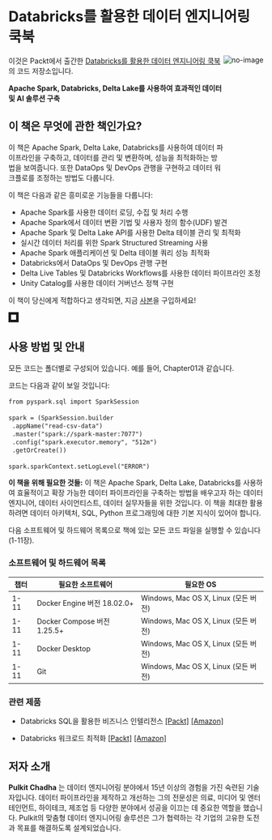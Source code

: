 # Databricks를 활용한 데이터 엔지니어링 쿡북

<a href="https://www.packtpub.com/product/data-engineering-with-databricks-cookbook/9781837633357"><img src="https://content.packt.com/_/image/original/B19798/cover_image_large.jpg" alt="no-image" height="256px" align="right"></a>

이것은 Packt에서 출간한 [Databricks를 활용한 데이터 엔지니어링 쿡북](https://www.packtpub.com/product/data-engineering-with-databricks-cookbook/9781837633357)의 코드 저장소입니다.

**Apache Spark, Databricks, Delta Lake를 사용하여 효과적인 데이터 및 AI 솔루션 구축**

## 이 책은 무엇에 관한 책인가요?
이 책은 Apache Spark, Delta Lake, Databricks를 사용하여 데이터 파이프라인을 구축하고, 데이터를 관리 및 변환하며, 성능을 최적화하는 방법을 보여줍니다. 또한 DataOps 및 DevOps 관행을 구현하고 데이터 워크플로를 조정하는 방법도 다룹니다.

이 책은 다음과 같은 흥미로운 기능들을 다룹니다:
* Apache Spark를 사용한 데이터 로딩, 수집 및 처리 수행
* Apache Spark에서 데이터 변환 기법 및 사용자 정의 함수(UDF) 발견
* Apache Spark 및 Delta Lake API를 사용한 Delta 테이블 관리 및 최적화
* 실시간 데이터 처리를 위한 Spark Structured Streaming 사용
* Apache Spark 애플리케이션 및 Delta 테이블 쿼리 성능 최적화
* Databricks에서 DataOps 및 DevOps 관행 구현
* Delta Live Tables 및 Databricks Workflows를 사용한 데이터 파이프라인 조정
* Unity Catalog를 사용한 데이터 거버넌스 정책 구현

이 책이 당신에게 적합하다고 생각되면, 지금 [사본](https://www.amazon.com/Engineering-Apache-Spark-Delta-Cookbook/dp/1837633355)을 구입하세요!

<a href="https://www.packtpub.com/?utm_source=github&utm_medium=banner&utm_campaign=GitHubBanner"><img src="https://raw.githubusercontent.com/PacktPublishing/GitHub/master/GitHub.png" 
alt="https://www.packtpub.com/" border="5" /></a>

## 사용 방법 및 안내
모든 코드는 폴더별로 구성되어 있습니다. 예를 들어, Chapter01과 같습니다.

코드는 다음과 같이 보일 것입니다:
```
from pyspark.sql import SparkSession

spark = (SparkSession.builder
 .appName("read-csv-data")
 .master("spark://spark-master:7077")
 .config("spark.executor.memory", "512m")
 .getOrCreate())

spark.sparkContext.setLogLevel("ERROR")
```

**이 책을 위해 필요한 것들:**
이 책은 Apache Spark, Delta Lake, Databricks를 사용하여 효율적이고 확장 가능한 데이터 파이프라인을 구축하는 방법을 배우고자 하는 데이터 엔지니어, 데이터 사이언티스트, 데이터 실무자들을 위한 것입니다. 이 책을 최대한 활용하려면 데이터 아키텍처, SQL, Python 프로그래밍에 대한 기본 지식이 있어야 합니다.

다음 소프트웨어 및 하드웨어 목록으로 책에 있는 모든 코드 파일을 실행할 수 있습니다(1-11장).
### 소프트웨어 및 하드웨어 목록
| 챕터 | 필요한 소프트웨어 | 필요한 OS |
| -------- | ------------------------------------ | ----------------------------------- |
| 1-11 | Docker Engine 버전 18.02.0+ | Windows, Mac OS X, Linux (모든 버전) |
| 1-11 | Docker Compose 버전 1.25.5+ | Windows, Mac OS X, Linux (모든 버전) |
| 1-11 | Docker Desktop                 | Windows, Mac OS X, Linux (모든 버전) |
| 1-11 | Git                            | Windows, Mac OS X, Linux (모든 버전) |

### 관련 제품
* Databricks SQL을 활용한 비즈니스 인텔리전스 [[Packt]](https://www.packtpub.com/product/business-intelligence-with-databricks-sql/9781803235332) [[Amazon]](https://www.amazon.com/Business-Intelligence-Databricks-SQL-intelligence/dp/1803235330/ref=sr_1_1?crid=1QYCAOZP9E3NH&dib=eyJ2IjoiMSJ9.nKZ7dRFPdDZyRvWwKM_NiTSZyweCLZ8g9JdktemcYzaWNiGWg9PuoxY2yb2jogGyK8hgRliKebDQfdHu2rRnTZTWZbsWOJAN33k65RFkAgdFX-csS8HgTFfjZj-SFKLpp4FC6LHwQvWr9Nq6f5x6eg.jh99qre-Hl4OHA9rypXLmSGsQp4exBvaZ2xUOPDQ0mM&dib_tag=se&keywords=Business+Intelligence+with+Databricks+SQL&qid=1718173191&s=books&sprefix=business+intelligence+with+databricks+sql%2Cstripbooks-intl-ship%2C553&sr=1-1)

* Databricks 워크로드 최적화 [[Packt]](https://www.packtpub.com/product/optimizing-databricks-workloads/9781801819077) [[Amazon]](https://www.amazon.com/Optimizing-Databricks-Workloads-performance-workloads/dp/1801819076/ref=tmm_pap_swatch_0?_encoding=UTF8&dib_tag=se&dib=eyJ2IjoiMSJ9.cskfrEglx5gEbJF-FnhxlA.rCtKm1bO6Fi1mXUpq1Oai0kjAhGseGT2cCZ2Ccgxaak&qid=1718173341&sr=1-1)

## 저자 소개
**Pulkit Chadha**
는 데이터 엔지니어링 분야에서 15년 이상의 경험을 가진 숙련된 기술자입니다. 데이터 파이프라인을 제작하고 개선하는 그의 전문성은 의료, 미디어 및 엔터테인먼트, 하이테크, 제조업 등 다양한 분야에서 성공을 이끄는 데 중요한 역할을 했습니다. Pulkit의 맞춤형 데이터 엔지니어링 솔루션은 그가 협력하는 각 기업의 고유한 도전과 목표를 해결하도록 설계되었습니다.
